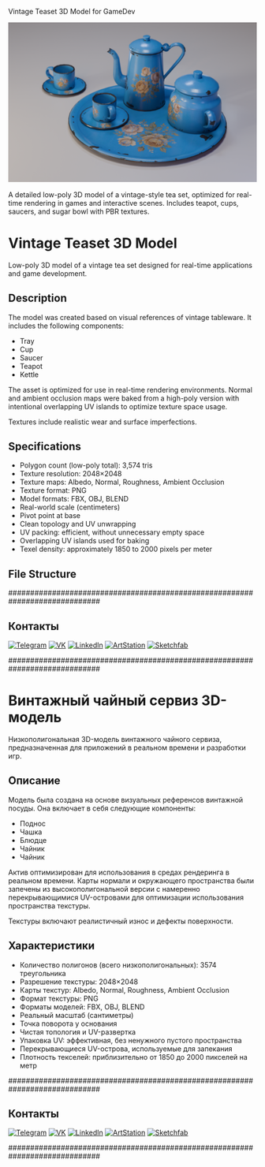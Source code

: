 
 Vintage Teaset 3D Model for GameDev

![Project Preview](https://github.com/RgAnna/vintage-teaset-3d/blob/main/vintage-teaset-3d.png)

A detailed low-poly 3D model of a vintage-style tea set, optimized for real-time rendering in games and interactive scenes. Includes teapot, cups, saucers, and sugar bowl with PBR textures.
# Vintage Teaset 3D Model

Low-poly 3D model of a vintage tea set designed for real-time applications and game development.

## Description

The model was created based on visual references of vintage tableware. It includes the following components:

- Tray  
- Cup  
- Saucer  
- Teapot  
- Kettle  

The asset is optimized for use in real-time rendering environments. Normal and ambient occlusion maps were baked from a high-poly version with intentional overlapping UV islands to optimize texture space usage.  

Textures include realistic wear and surface imperfections.

## Specifications

- Polygon count (low-poly total): 3,574 tris  
- Texture resolution: 2048×2048  
- Texture maps: Albedo, Normal, Roughness, Ambient Occlusion  
- Texture format: PNG  
- Model formats: FBX, OBJ, BLEND  
- Real-world scale (centimeters)  
- Pivot point at base  
- Clean topology and UV unwrapping  
- UV packing: efficient, without unnecessary empty space  
- Overlapping UV islands used for baking  
- Texel density: approximately 1850 to 2000 pixels per meter

## File Structure

#############################################################################
## Контакты

[![Telegram](https://img.shields.io/badge/-Telegram-2CA5E0?style=flat&logo=telegram&logoColor=white)](https://t.me/RgAnna_Art)
[![VK](https://img.shields.io/badge/-VK-4C75A3?style=flat&logo=vk&logoColor=white)](https://vk.com/rganna_art)
[![LinkedIn](https://img.shields.io/badge/-LinkedIn-0077B5?style=flat&logo=linkedin&logoColor=white)](https://www.linkedin.com/in/anna-rogova-487090370/)
[![ArtStation](https://img.shields.io/badge/-ArtStation-13AFF0?style=flat&logo=artstation&logoColor=white)](https://www.artstation.com/rganna)
[![Sketchfab](https://img.shields.io/badge/-Sketchfab-000000?style=flat&logo=sketchfab&logoColor=white)](https://sketchfab.com/RgAnna)


#############################################################################

# Винтажный чайный сервиз 3D-модель

Низкополигональная 3D-модель винтажного чайного сервиза, предназначенная для приложений в реальном времени и разработки игр.

## Описание

Модель была создана на основе визуальных референсов винтажной посуды. Она включает в себя следующие компоненты:

- Поднос
- Чашка
- Блюдце
- Чайник
- Чайник

Актив оптимизирован для использования в средах рендеринга в реальном времени. Карты нормали и окружающего пространства были запечены из высокополигональной версии с намеренно перекрывающимися UV-островами для оптимизации использования пространства текстуры.

Текстуры включают реалистичный износ и дефекты поверхности.

## Характеристики

- Количество полигонов (всего низкополигональных): 3574 треугольника
- Разрешение текстуры: 2048×2048
- Карты текстур: Albedo, Normal, Roughness, Ambient Occlusion
- Формат текстуры: PNG
- Форматы моделей: FBX, OBJ, BLEND
- Реальный масштаб (сантиметры)
- Точка поворота у основания
- Чистая топология и UV-развертка
- Упаковка UV: эффективная, без ненужного пустого пространства
- Перекрывающиеся UV-острова, используемые для запекания
- Плотность текселей: приблизительно от 1850 до 2000 пикселей на метр


#############################################################################
## Контакты

[![Telegram](https://img.shields.io/badge/-Telegram-2CA5E0?style=flat&logo=telegram&logoColor=white)](https://t.me/RgAnna_Art)
[![VK](https://img.shields.io/badge/-VK-4C75A3?style=flat&logo=vk&logoColor=white)](https://vk.com/rganna_art)
[![LinkedIn](https://img.shields.io/badge/-LinkedIn-0077B5?style=flat&logo=linkedin&logoColor=white)](https://www.linkedin.com/in/anna-rogova-487090370/)
[![ArtStation](https://img.shields.io/badge/-ArtStation-13AFF0?style=flat&logo=artstation&logoColor=white)](https://www.artstation.com/rganna)
[![Sketchfab](https://img.shields.io/badge/-Sketchfab-000000?style=flat&logo=sketchfab&logoColor=white)](https://sketchfab.com/RgAnna)


#############################################################################